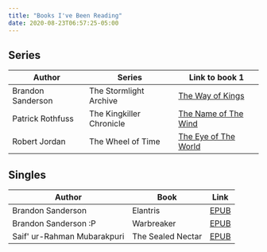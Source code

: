 ```yaml
---
title: "Books I've Been Reading"
date: 2020-08-23T06:57:25-05:00
---
```


## Series
| Author            | Series                   | Link to book 1                                              |
|-------------------|--------------------------|-------------------------------------------------------------|
| Brandon Sanderson | The Stormlight Archive   | [The Way of Kings](https://b-ok.cc/book/4219340/4b2f48)     |
| Patrick Rothfuss  | The Kingkiller Chronicle | [The Name of The Wind](https://b-ok.cc/book/1564700/b39690) |
| Robert Jordan     | The Wheel of Time        | [The Eye of The World](https://b-ok.cc/book/984472/9743af)  |

## Singles
| Author                                              | Book                                 | Link                                        |
|-----------------------------------------------------|--------------------------------------|---------------------------------------------|
| Brandon Sanderson                                   | Elantris                             | [EPUB](https://b-ok.cc/book/1222523/ef92aa) |
| Brandon Sanderson :P                                | Warbreaker                           | [EPUB](https://b-ok.cc/book/1623479/d0cf66) |
| Saif' ur-Rahman Mubarakpuri                         | The Sealed Nectar                    | [EPUB](https://b-ok.cc/book/1009125/d83092) |
&nbsp;

